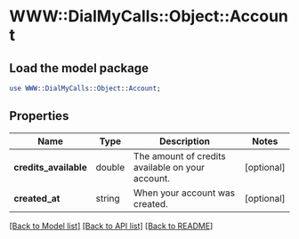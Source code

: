 # WWW::DialMyCalls::Object::Account

## Load the model package
```perl
use WWW::DialMyCalls::Object::Account;
```

## Properties
Name | Type | Description | Notes
------------ | ------------- | ------------- | -------------
**credits_available** | double | The amount of credits available on your account. | [optional] 
**created_at** | string | When your account was created. | [optional] 

[[Back to Model list]](../README.md#documentation-for-models) [[Back to API list]](../README.md#documentation-for-api-endpoints) [[Back to README]](../README.md)


